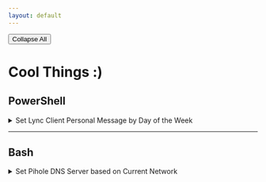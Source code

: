 ```yaml
---
layout: default
---
```


<button id="collapse-all" class="collapse_all">Collapse All</button>

# Cool Things :)

## PowerShell

<details>
<summary>Set Lync Client Personal Message by Day of the Week</summary>
I have 3-year-old daugther and she has nicknames for the days of the week. I thought it would be a fun little challenge to come up with a way to automatically change my Lync personal message to use one of those nicknames based on the current day of the week.
  <details class="indent">
  <summary>Code</summary>
  {% gist d4e337435dd5a9d5722b21a9145eb353 %}
  </details>
</details>
<hr/>

## Bash
<details>
<summary>Set Pihole DNS Server based on Current Network</summary>
A bash script for <a href="https://hub.docker.com/r/diginc/pi-hole/">Pihole as a docker container</a> that allows me to pre-configure my work and home private network address ranges so that I can easily change the upstream DNS server basd on which network I'm currently on. This way I can access local resources at work via their domain name while still getting the benefits of Pihole running in a docker container.
  <details class="indent">
  <summary>Code</summary>
  {% gist bd2a9a9f83169f1232af4296a60a993b %}
  </details>
</details>
